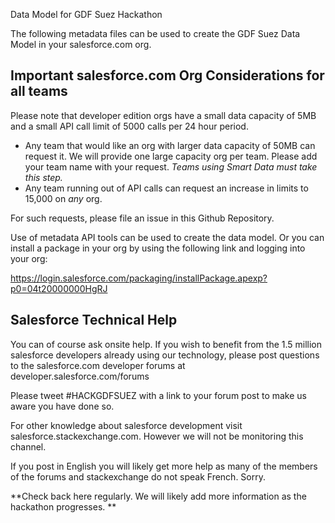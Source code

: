 Data Model for GDF Suez Hackathon

The following metadata files can be used to create the GDF Suez Data Model in your salesforce.com org. 

Important salesforce.com Org Considerations for all teams
------------------------------
Please note that developer edition orgs have a small data capacity of 5MB and a small API call limit of 5000 calls per 24 hour period. 
* Any team that would like an org with larger data capacity of 50MB can request it. We will provide one large capacity org per team. Please add your team name with your request. *Teams using Smart Data must take this step.* 
* Any team running out of API calls can request an increase in limits to 15,000 on *any* org. 

For such requests, please file an issue in this Github Repository. 

Use of metadata API tools can be used to create the data model. Or you can install a package in your org by using the following link and logging into your org:

https://login.salesforce.com/packaging/installPackage.apexp?p0=04t20000000HgRJ

Salesforce Technical Help
---------------------------
You can of course ask onsite help. If you wish to benefit from the 1.5 million salesforce developers already using our technology, please post questions to the salesforce.com developer forums at developer.salesforce.com/forums

Please tweet #HACKGDFSUEZ with a link to your forum post to make us aware you have done so. 

For other knowledge about salesforce development visit salesforce.stackexchange.com. However we will not be monitoring this channel. 

If you post in English you will likely get more help as many of the members of the forums and stackexchange do not speak French. Sorry. 


**Check back here regularly. We will likely add more information as the hackathon progresses. **